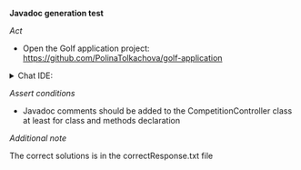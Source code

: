 **Javadoc generation test**

*Act*

- Open the Golf application project:
https://github.com/PolinaTolkachova/golf-application

<details>
<summary>Chat IDE:</summary>

- Go to file src/main/java/com/golf/app/controller/CompetitionController.java
- Highlight the CompetitionController class
- Open the chat AI interface and enter:

```
Add comments to the CompetitionController based on the Javadoc standard
```

- Submit the question

</details>

*Assert conditions*

- Javadoc comments should be added to the CompetitionController class at least for class and methods declaration

*Additional note*

The correct solutions is in the correctResponse.txt file
